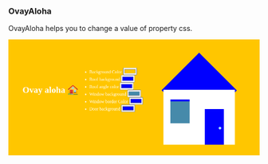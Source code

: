 ### OvayAloha
OvayAloha helps you to change a value of property css.

<img src="assets/png/ovayAloha.png" alt="OvayAloha picture" title="OvayAloha picture">